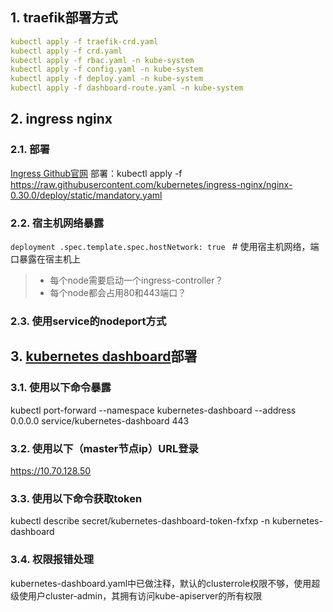 ## 1. traefik部署方式

```yaml
kubectl apply -f traefik-crd.yaml
kubectl apply -f crd.yaml
kubectl apply -f rbac.yaml -n kube-system
kubectl apply -f config.yaml -n kube-system
kubectl apply -f deploy.yaml -n kube-system
kubectl apply -f dashboard-route.yaml -n kube-system
```

## 2. ingress nginx 
### 2.1. 部署
[Ingress Github官网](https://github.com/kubernetes/ingress-nginx)
部署：kubectl apply -f https://raw.githubusercontent.com/kubernetes/ingress-nginx/nginx-0.30.0/deploy/static/mandatory.yaml

### 2.2. 宿主机网络暴露
```deployment .spec.template.spec.hostNetwork: true ``` # 使用宿主机网络，端口暴露在宿主机上
> * 每个node需要启动一个ingress-controller？
> * 每个node都会占用80和443端口？
### 2.3. 使用service的nodeport方式

## 3. [kubernetes dashboard](https://github.com/kubernetes/dashboard)部署
### 3.1. 使用以下命令暴露
kubectl port-forward --namespace kubernetes-dashboard --address 0.0.0.0 service/kubernetes-dashboard 443

### 3.2. 使用以下（master节点ip）URL登录
https://10.70.128.50

### 3.3. 使用以下命令获取token
kubectl describe secret/kubernetes-dashboard-token-fxfxp -n kubernetes-dashboard

### 3.4. 权限报错处理
kubernetes-dashboard.yaml中已做注释，默认的clusterrole权限不够，使用超级使用户cluster-admin，其拥有访问kube-apiserver的所有权限
